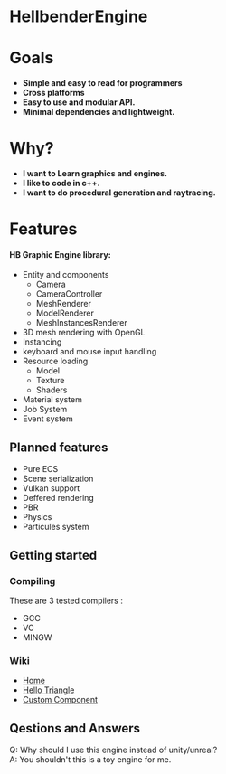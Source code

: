 # HellbenderEngine

# Goals 
- **Simple and easy to read for programmers**
- **Cross platforms**
- **Easy to use and modular API.**
- **Minimal dependencies and lightweight.**

# Why?
- **I want to Learn graphics and engines.**
- **I like to code in c++.**
- **I want to do procedural generation and raytracing.**

# Features
#### HB Graphic Engine library:
- Entity and components
	- Camera
	- CameraController
	- MeshRenderer
	- ModelRenderer
	- MeshInstancesRenderer
- 3D mesh rendering with OpenGL
- Instancing
- keyboard and mouse input handling
- Resource loading
	 - Model
	 - Texture
	 - Shaders
- Material system
- Job System
- Event system

## Planned features

 - Pure ECS
 - Scene serialization
 - Vulkan support
 - Deffered rendering
 - PBR
 - Physics
 - Particules system

## Getting started

### Compiling
These are 3 tested compilers : 
- GCC
- VC
- MINGW

### Wiki
- [Home](https://github.com/Goutch/HellbenderEngine/wiki) 
- [Hello Triangle](https://github.com/Goutch/HellbenderEngine/wiki/Hello-triangle)
- [Custom Component](https://github.com/Goutch/HellbenderEngine/wiki/Custom-component)

## Qestions and Answers
Q: Why should I use this engine instead of unity/unreal?  
A: You shouldn't this is a toy engine for me.  
